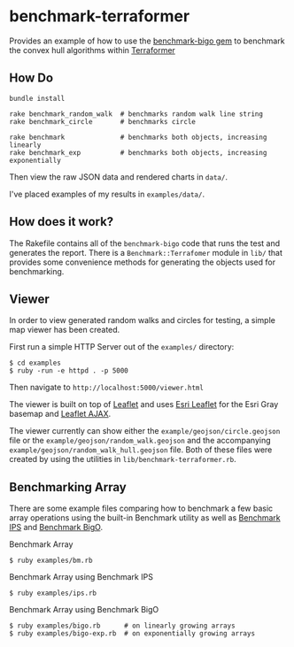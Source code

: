benchmark-terraformer
=====================

Provides an example of how to use the [benchmark-bigo gem](http://github.com/davy/benchmark-bigo) to benchmark the convex hull algorithms within [Terraformer](http://github.com/esripdx/terraformer-ruby)

## How Do

```
bundle install

rake benchmark_random_walk  # benchmarks random walk line string
rake benchmark_circle       # benchmarks circle

rake benchmark              # benchmarks both objects, increasing linearly
rake benchmark_exp          # benchmarks both objects, increasing exponentially
```

Then view the raw JSON data and rendered charts in `data/`.

I've placed examples of my results in `examples/data/`.

## How does it work?

The Rakefile contains all of the `benchmark-bigo` code that runs the test and generates the report. There is a `Benchmark::Terrafomer` module in `lib/` that provides some convenience methods for generating the objects used for benchmarking.

## Viewer

In order to view generated random walks and circles for testing, a simple map viewer has been created.

First run a simple HTTP Server out of the `examples/` directory:

```
$ cd examples
$ ruby -run -e httpd . -p 5000
```

Then navigate to `http://localhost:5000/viewer.html`

The viewer is built on top of [Leaflet](http://leafletjs.com/) and uses [Esri Leaflet](http://esri.github.io/esri-leaflet/) for the Esri Gray basemap and [Leaflet AJAX](https://github.com/calvinmetcalf/leaflet-ajax).

The viewer currently can show either the `example/geojson/circle.geojson` file or the `example/geojson/random_walk.geojson` and the accompanying `example/geojson/random_walk_hull.geojson` file. Both of these files were created by using the utilities in `lib/benchmark-terraformer.rb`.

## Benchmarking Array

There are some example files comparing how to benchmark a few basic array operations using the built-in Benchmark utility as well as [Benchmark IPS](https://github.com/evanphx/benchmark-ips) and [Benchmark BigO](https://github.com/davy/benchmark-bigo).

Benchmark Array

```
$ ruby examples/bm.rb
```

Benchmark Array using Benchmark IPS

```
$ ruby examples/ips.rb
```

Benchmark Array using Benchmark BigO

```
$ ruby examples/bigo.rb      # on linearly growing arrays
$ ruby examples/bigo-exp.rb  # on exponentially growing arrays

```
